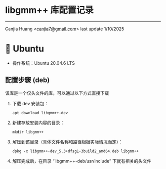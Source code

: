 # libgmm++ 库配置记录

---

Canjia Huang <<canjia7@gmail.com>> last update 1/10/2025

# :penguin: Ubuntu

- 操作系统：Ubuntu 20.04.6 LTS

## 配置步骤 (deb)

该库是一个仅头文件的库，可以通过以下方式直接下载

1. 下载 dev 安装包：

    ```
    apt download libgmm++-dev
    ```

2. 新建存放安装内容的目录：

    ```
    mkdir libgmm++
    ```

3. 解压到该目录（具体文件名称和路径根据实际情况而定）：

    ```
    dpkg -x libgmm++-dev_5.3+dfsg1-3build2_amd64.deb libgmm++
    ```

4. 解压完成后，在目录 “libgmm++-deb/usr/include” 下就有相关的头文件